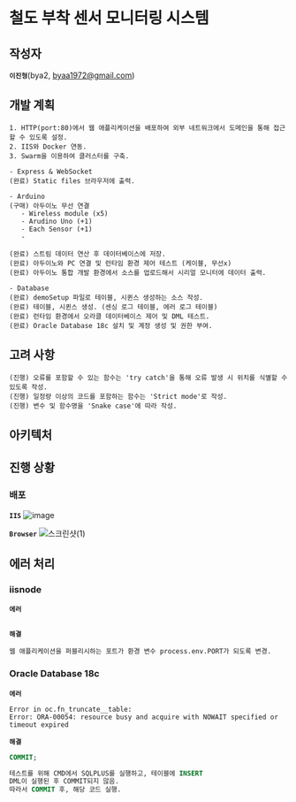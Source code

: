# 철도 부착 센서 모니터링 시스템

## 작성자

**`이진형`**(bya2, byaa1972@gmail.com)

## 개발 계획

```
1. HTTP(port:80)에서 웹 애플리케이션을 배포하여 외부 네트워크에서 도메인을 통해 접근할 수 있도록 설정.
2. IIS와 Docker 연동.
3. Swarm을 이용하여 클러스터를 구축.

- Express & WebSocket
(완료) Static files 브라우저에 출력.

- Arduino
(구매) 아두이노 무선 연결
   - Wireless module (x5)
   - Arudino Uno (+1)
   - Each Sensor (+1)
   - 

(완료) 스트림 데이터 연산 후 데이터베이스에 저장.
(완료) 아두이노와 PC 연결 및 런타임 환경 제어 테스트 (케이블, 무선x)
(완료) 아두이노 통합 개발 환경에서 소스를 업로드해서 시리얼 모니터에 데이터 출력.

- Database
(완료) demoSetup 파일로 테이블, 시퀸스 생성하는 소스 작성.
(완료) 테이블, 시퀸스 생성. (센싱 로그 테이블, 에러 로그 테이블)
(완료) 런타임 환경에서 오라클 데이터베이스 제어 및 DML 테스트.
(완료) Oracle Database 18c 설치 및 계정 생성 및 권한 부여.
```

## 고려 사항

```
(진행) 오류를 포함할 수 있는 함수는 'try catch'을 통해 오류 발생 시 위치를 식별할 수 있도록 작성.
(진행) 일정량 이상의 코드를 포함하는 함수는 'Strict mode'로 작성.
(진행) 변수 및 함수명을 'Snake case'에 따라 작성.
```

## 아키텍처

## 진행 상황

### 배포
**`IIS`**
![image](https://user-images.githubusercontent.com/61080445/138863424-8746d58b-b897-4a6d-831a-99f2b765da62.png)

**`Browser`**
![스크린샷(1)](https://user-images.githubusercontent.com/61080445/138863298-dacd5a61-ee79-43b0-b835-3175b1341d83.png)

## 에러 처리

### iisnode

**`에러`**
```
```

**`해결`**
```
웹 애플리케이션을 퍼블리시하는 포트가 환경 변수 process.env.PORT가 되도록 변경.
```

### Oracle Database 18c

**`에러`**
```
Error in oc.fn_truncate__table:
Error: ORA-00054: resource busy and acquire with NOWAIT specified or timeout expired
```
**`해결`**
```sql
COMMIT;

테스트를 위해 CMD에서 SQLPLUS를 실행하고, 테이블에 INSERT
DML이 실행된 후 COMMIT되지 않음.
따라서 COMMIT 후, 해당 코드 실행.
```

